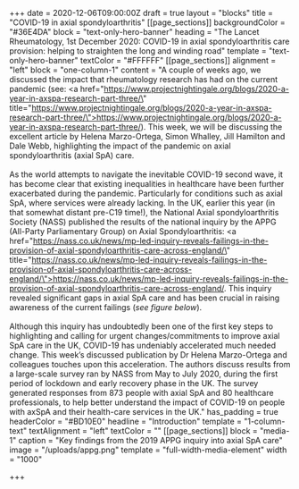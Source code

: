 +++
date = 2020-12-06T09:00:00Z
draft = true
layout = "blocks"
title = "COVID-19 in axial spondyloarthritis"
[[page_sections]]
backgroundColor = "#36E4DA"
block = "text-only-hero-banner"
heading = "The Lancet Rheumatology, 1st December 2020: COVID-19 in axial spondyloarthritis care provision: helping to straighten the long and winding road"
template = "text-only-hero-banner"
textColor = "#FFFFFF"
[[page_sections]]
alignment = "left"
block = "one-column-1"
content = "A couple of weeks ago, we discussed the impact that rheumatology research has had on the current pandemic (see: <a href=\"https://www.projectnightingale.org/blogs/2020-a-year-in-axspa-research-part-three/\" title=\"https://www.projectnightingale.org/blogs/2020-a-year-in-axspa-research-part-three/\">https://www.projectnightingale.org/blogs/2020-a-year-in-axspa-research-part-three/</a>). This week, we will be discussing the excellent article by Helena Marzo-Ortega, Simon Whalley, Jill Hamilton and Dale Webb, highlighting the impact of the pandemic on axial spondyloarthritis (axial SpA) care.<br><br>As the world attempts to navigate the inevitable COVID-19 second wave, it has become clear that existing inequalities in healthcare have been further exacerbated during the pandemic. Particularly for conditions such as axial SpA, where services were already lacking. In the UK, earlier this year (in that somewhat distant pre-C19 time!), the National Axial spondyloarthritis Society (NASS) published the results of the national inquiry by the APPG (All-Party Parliamentary Group) on Axial Spondyloarthritis: <a href=\"https://nass.co.uk/news/mp-led-inquiry-reveals-failings-in-the-provision-of-axial-spondyloarthritis-care-across-england/\" title=\"https://nass.co.uk/news/mp-led-inquiry-reveals-failings-in-the-provision-of-axial-spondyloarthritis-care-across-england/\">https://nass.co.uk/news/mp-led-inquiry-reveals-failings-in-the-provision-of-axial-spondyloarthritis-care-across-england/</a>. This inquiry revealed significant gaps in axial SpA care and has been crucial in raising awareness of the current failings (<em>see figure below</em>).<br><br>Although this inquiry has undoubtedly been one of the first key steps to highlighting and calling for urgent changes/commitments to improve axial SpA care in the UK, COVID-19 has undeniably accelerated much needed change. This week’s discussed publication by Dr Helena Marzo-Ortega and colleagues touches upon this acceleration. The authors discuss results from a large-scale survey ran by NASS from May to July 2020, during the first period of lockdown and early recovery phase in the UK. The survey generated responses from 873 people with axial SpA and 80 healthcare professionals, to help better understand the impact of COVID-19 on people with axSpA and their health-care services in the UK."
has_padding = true
headerColor = "#BD10E0"
headline = "Introduction"
template = "1-column-text"
textAlignment = "left"
textColor = ""
[[page_sections]]
block = "media-1"
caption = "Key findings from the 2019 APPG inquiry into axial SpA care"
image = "/uploads/appg.png"
template = "full-width-media-element"
width = "1000"

+++
